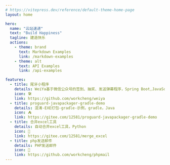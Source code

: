 ```yaml
---
# https://vitepress.dev/reference/default-theme-home-page
layout: home

hero:
  name: "云站速递"
  text: "Build Happiness"
  tagline: 建造快乐
  actions:
    - theme: brand
      text: Markdown Examples
      link: /markdown-examples
    - theme: alt
      text: API Examples
      link: /api-examples

features:
  - title: 尾牙小程序
    details: WeiYa基于微信公众号的签到、抽奖、发送弹幕程序，Spring Boot,JavaScript
    icon: 🛠️
    link: https://github.com/workcheng/weiya
  - title: proguard-javapackager-gradle-demo
    details: 混淆-EXE打包-gradle-示例，gradle，Java
    icon: ⛺
    link: https://gitee.com/12581/proguard-javapackager-gradle-demo
  - title: 合并excel工具
    details: 自动合并excel工具，Python
    icon: 💝
    link: https://gitee.com/12581/merge_excel
  - title: php发送邮件
    details: PHP发送邮件
    icon: 📧
    link: https://github.com/workcheng/phpmail
---
```



